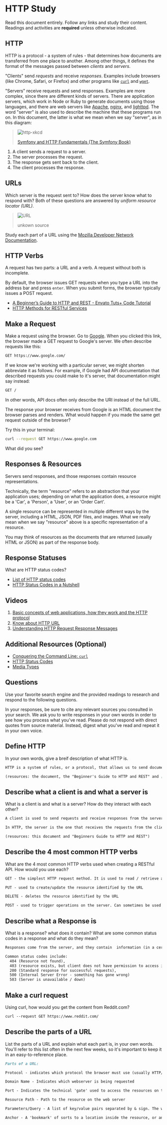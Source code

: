 # HTTP Study

Read this document entirely. Follow any links and study their content. Readings
and activities are **required** unless otherwise indicated.

## HTTP

HTTP is a protocol - a system of rules - that determines how documents are
transferred from one place to another. Among other things, it defines the format
of the messages passed between *clients* and *servers*.

"Clients" send *requests* and receive *responses*. Examples include browsers
(like Chrome, Safari, or Firefox) and other programs like
[`curl`](http://curl.haxx.se/docs/) and
[`wget`](http://www.gnu.org/software/wget/manual/wget.html).

"Servers" receive requests and send responses. Examples are more complex, since
there are different kinds of servers. There are application servers, which work
in Node or Ruby to generate documents using those languages, and there are web
servers like [Apache](http://httpd.apache.org/), [nginx](http://nginx.com/), and
[lighttpd](https://www.lighttpd.net). The word "server" is also used to describe
the machine that these programs run on. In this document, the latter is what we
mean when we say "server", as in this diagram:

> ![http-xkcd](https://cloud.githubusercontent.com/assets/388761/12621764/0ffb527e-c4f0-11e5-87ae-d597e3835fcd.png)
>
> [Symfony and HTTP Fundamentals (The Symfony Book)](http://symfony.com/doc/current/book/http_fundamentals.html)

1.  A client sends a request to a server.
1.  The server processes the request.
1.  The response gets sent back to the client.
1.  The client processes the response.

## URLs

Which server is the request sent to? How does the server know what to respond
with? Both of these questions are answered by *uniform resource locator (URL)*.

> ![URL](https://cloud.githubusercontent.com/assets/388761/12622184/2c0143dc-c4f2-11e5-84af-55f723dd6639.png)
>
> unkown source

Study each part of a URL using the [Mozilla Developer Network
Documentation](https://developer.mozilla.org/en-US/docs/Learn/Common_questions/What_is_a_URL).

## HTTP Verbs

A request has two parts: a URL and a verb. A request without both is incomplete.

By default, the browser issues GET requests when you type a URL into the address
bar and press `enter`. When you submit forms, the browser typically issues a
POST request.

-   [A Beginner’s Guide to HTTP and REST - Envato Tuts+ Code Tutorial](http://code.tutsplus.com/tutorials/a-beginners-guide-to-http-and-rest--net-16340)
-   [HTTP Methods for RESTful Services](http://www.restapitutorial.com/lessons/httpmethods.html)

## Make a Request

Make a request using the browser. Go to [Google](https://www.google.com). When
you clicked this link, the browser made a GET request to Google's server. We
often describe requests like this:

```txt
GET https://www.google.com/
```

If we know we're working with a particular server, we might shorten abbreviate
it as follows. For example, if Google had API documentation that described
requests you could make to it's server, that documentation might say instead:

```txt
GET /
```

In other words, API docs often only describe the URI instead of the full URL.

The response your browser receives from Google is an HTML document the browser
parses and renders. What would happen if you made the same get request outside
of the browser?

Try this in your terminal:

```sh
curl --request GET https://www.google.com
```

What did you see?

## Responses & Resources

Servers send responses, and those responses contain resource representations.

Technically, the term "resource" refers to an abstraction that your application
uses; depending on what the application does, a resource might be a 'Car', a
'Person', a 'User', or an 'Order Cart'.

A single resource can be represented in multiple different ways by the server,
including a HTML, JSON, PDF files, and images. What we really mean when we say
"resource" above is a specific representation of a resource.

You may think of resources as the documents that are returned (usually HTML or
JSON) as part of the response body.

## Response Statuses

What are HTTP status codes?

-   [List of HTTP status codes](https://en.wikipedia.org/wiki/List_of_HTTP_status_codes)
-   [HTTP Status Codes in a Nutshell](https://twitter.com/stevelosh/status/372740571749572610)

## Videos

1.  [Basic concepts of web applications, how they work and the HTTP protocol](https://www.youtube.com/watch?v=RsQ1tFLwldY)
1.  [Know about HTTP URL](https://www.youtube.com/watch?v=ADQ_rhefgEk)
1.  [Understanding HTTP Request Response Messages](https://www.youtube.com/watch?v=sxiRFwQ1RJ4)

## Additional Resources (Optional)

-   [Conquering the Command Line: `curl`](http://conqueringthecommandline.com/book/curl)
-   [HTTP Status Codes](http://en.wikipedia.org/wiki/List_of_HTTP_status_codes)
-   [Media Types](http://en.wikipedia.org/wiki/Internet_media_type)

## Questions

Use your favorite search engine and the provided readings to research and
respond to the following questions.

In your responses, be sure to cite any relevant sources you consulted in your
search. We ask you to write responses in your own words in order to see how you
process what you've read. Please do not respond with direct quotes from source
material. Instead, digest what you've read and repeat it in your own voice.

## Define HTTP

In your own words, give a breif description of what HTTP is.

```md
HTTP is a system of rules, or a protocol, that allows us to send documents and information back and forth across the web. It, along with its secure cousin HTTPS, are the standard of the majority of pages on the web.

(resources: the document, the "Beginner's Guide to HTTP and REST" and [this ELI5 answer](https://www.reddit.com/r/explainlikeimfive/comments/2s2clf/eli5what_is_the_difference_between_http_and_ip/?st=ishxbi8k&sh=a64bb683) )

```

## Describe what a client is and what a server is

 What is a client is and what is a server? How do they interact with each other?

```md
A client is used to send requests and receive responses from the server. Web browsers are common exampls of clients.

In HTTP, the server is the one that receives the requests from the clients, and sends responses back to them. The client is usually the one to initiate the conversation.

(resources: this document and "Beginners Guide to HTTP and REST")
```

## Describe the 4 most common HTTP verbs

What are the 4 most common HTTP verbs used when creating a RESTful API. How
would you use each?

```md
GET - the simplest HTTP request method. It is used to read / retrieve a representation of a resource.

PUT - used to create/update the resource identified by the URL

DELETE - deletes the resource identified by the URL

POST - used to trigger operations on the server. Can sometimes be used to create operations (instead of PUT). Most often used with forms.
```

## Describe what a Response is

What is a response? what does it contain? What are some common status codes in a
response and what do they mean?

```md
Responses come from the server, and they contain  information (in a certain format) about the state of the resource, or how that state should be in the future. This information is often called a "resource representation."

Common status codes include:
  404 (Resource not found),
  403 (resource exists, but client does not have permission to access it),
  200 (Standard response for successful requests),
  500 (Internal Server Error - something has gone wrong)
  503 (Server is unavailable / down)


```

## Make a curl request

Using curl, how would you get the content from Reddit.com?

```md
curl --request GET https://www.reddit.com/
```

## Describe the parts of a URL

List the parts of a URL and explain what each part is, in your own words. You'll
refer to this list often in the next few weeks, so it's important to keep it in
an easy-to-reference place.

```md
Parts of a URL:

Protocol - indicates which protocol the browser must use (usually HTTP/HTTPS)

Domain Name - Indicates which webserver is being requested

Port - Indicates the technical 'gate' used to access the resources on the server (can be omitted if its one of the standard ports (80 for HTTP, 443 for HTTPS), otherwise must be stated explicitly)

Resource Path - Path to the resource on the web server

Parameters/Query - A list of key/value pairs separated by & sign. The web server uses these parameters to do extra 'stuff' before returning the resource.

Anchor - A 'bookmark' of sorts to a location inside the resource, or an anchor to another part of the resource itself. Starts with '#'
```

